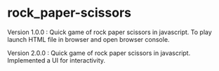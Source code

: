 # rock_paper-scissors
Version 1.0.0 : Quick game of rock paper scissors in javascript. To play launch HTML file in browser and open browser console.

Version 2.0.0 : Quick game of rock paper scissors in javascript. Implemented a UI for interactivity.
